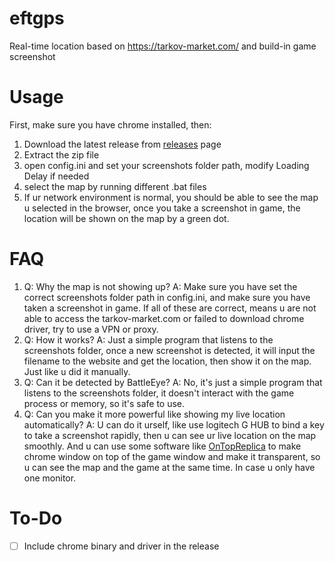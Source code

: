 # eftgps
Real-time location based on https://tarkov-market.com/ and build-in game screenshot

# Usage
First, make sure you have chrome installed, then:
1. Download the latest release from [releases](https://github.com/NimaQu/eftgps/releases) page
2. Extract the zip file
3. open config.ini and set your screenshots folder path, modify Loading Delay if needed
4. select the map by running different .bat files
5. If ur network environment is normal, you should be able to see the map u selected in the browser, once you take a screenshot in game, the location will be shown on the map by a green dot.

# FAQ
1. Q: Why the map is not showing up?
   A: Make sure you have set the correct screenshots folder path in config.ini, and make sure you have taken a screenshot in game. If all of these are correct, means u are not able to access the tarkov-market.com or failed to download chrome driver, try to use a VPN or proxy.
2. Q: How it works?
   A: Just a simple program that listens to the screenshots folder, once a new screenshot is detected, it will input the filename to the website and get the location, then show it on the map. Just like u did it manually.
3. Q: Can it be detected by BattleEye?
   A: No, it's just a simple program that listens to the screenshots folder, it doesn't interact with the game process or memory, so it's safe to use.
4. Q: Can you make it more powerful like showing my live location automatically?
   A: U can do it urself, like use logitech G HUB to bind a key to take a screenshot rapidly, then u can see ur live location on the map smoothly. And u can use some software like [OnTopReplica](https://github.com/LorenzCK/OnTopReplica) to make chrome window on top of the game window and make it transparent, so u can see the map and the game at the same time. In case u only have one monitor.

# To-Do
- [ ] Include chrome binary and driver in the release
